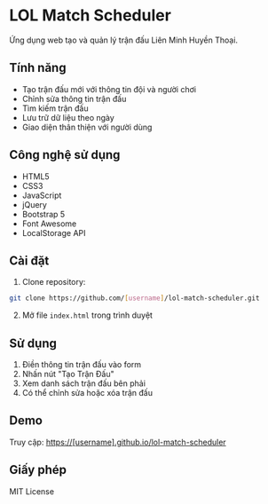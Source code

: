 # LOL Match Scheduler

Ứng dụng web tạo và quản lý trận đấu Liên Minh Huyền Thoại.

## Tính năng

- Tạo trận đấu mới với thông tin đội và người chơi
- Chỉnh sửa thông tin trận đấu
- Tìm kiếm trận đấu
- Lưu trữ dữ liệu theo ngày
- Giao diện thân thiện với người dùng

## Công nghệ sử dụng

- HTML5
- CSS3
- JavaScript
- jQuery
- Bootstrap 5
- Font Awesome
- LocalStorage API

## Cài đặt

1. Clone repository:
```bash
git clone https://github.com/[username]/lol-match-scheduler.git
```

2. Mở file `index.html` trong trình duyệt

## Sử dụng

1. Điền thông tin trận đấu vào form
2. Nhấn nút "Tạo Trận Đấu"
3. Xem danh sách trận đấu bên phải
4. Có thể chỉnh sửa hoặc xóa trận đấu

## Demo

Truy cập: [https://[username].github.io/lol-match-scheduler](https://[username].github.io/lol-match-scheduler)

## Giấy phép

MIT License 